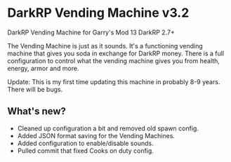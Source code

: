 DarkRP Vending Machine v3.2
=======

DarkRP Vending Machine for Garry's Mod 13 DarkRP 2.7+

The Vending Machine is just as it sounds. It's a functioning vending machine that gives you soda in exchange for DarkRP money. There is a full configuration to control what the vending machine gives you from health, energy, armor and more.

Update: This is my first time updating this machine in probably 8-9 years. There will be bugs.

What's new?
-------
- Cleaned up configuration a bit and removed old spawn config.
- Added JSON format saving for the Vending Machines.
- Added configuration to enable/disable sounds.
- Pulled commit that fixed Cooks on duty config.
